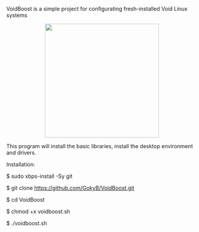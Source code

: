 VoidBoost is a simple project for configurating fresh-installed Void Linux systems

<p align='center'>
   <img src="https://user-images.githubusercontent.com/58221166/131160495-85bc852c-1954-483e-b276-7ab757ec09a4.png" width='300'>
</p>


This program will install the basic libraries, install the desktop environment and drivers.

Installation:

$ sudo xbps-install -Sy git

$ git clone https://github.com/GokyB/VoidBoost.git

$ cd VoidBoost

$ chmod +x voidboost.sh

$ ./voidboost.sh
